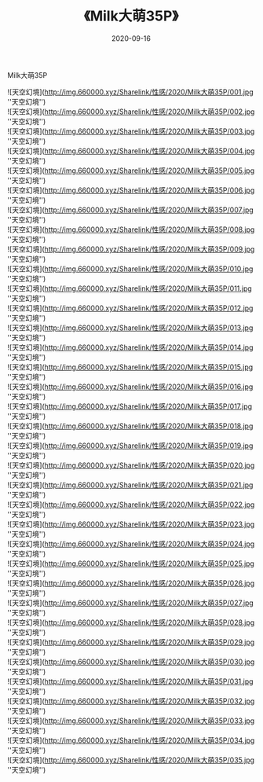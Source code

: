 ﻿---
layout: post
title:  《Milk大萌35P》
date:   2020-09-16
img: http://img.660000.xyz/Sharelink/性感/2020/Milk大萌35P/000.jpg
categories: [美女, 性感, 泳衣]
---

Milk大萌35P



![天空幻境](http://img.660000.xyz/Sharelink/性感/2020/Milk大萌35P/001.jpg ''天空幻境'') <br>
![天空幻境](http://img.660000.xyz/Sharelink/性感/2020/Milk大萌35P/002.jpg ''天空幻境'') <br>
![天空幻境](http://img.660000.xyz/Sharelink/性感/2020/Milk大萌35P/003.jpg ''天空幻境'') <br>
![天空幻境](http://img.660000.xyz/Sharelink/性感/2020/Milk大萌35P/004.jpg ''天空幻境'') <br>
![天空幻境](http://img.660000.xyz/Sharelink/性感/2020/Milk大萌35P/005.jpg ''天空幻境'') <br>
![天空幻境](http://img.660000.xyz/Sharelink/性感/2020/Milk大萌35P/006.jpg ''天空幻境'') <br>
![天空幻境](http://img.660000.xyz/Sharelink/性感/2020/Milk大萌35P/007.jpg ''天空幻境'') <br>
![天空幻境](http://img.660000.xyz/Sharelink/性感/2020/Milk大萌35P/008.jpg ''天空幻境'') <br>
![天空幻境](http://img.660000.xyz/Sharelink/性感/2020/Milk大萌35P/009.jpg ''天空幻境'') <br>
![天空幻境](http://img.660000.xyz/Sharelink/性感/2020/Milk大萌35P/010.jpg ''天空幻境'') <br>
![天空幻境](http://img.660000.xyz/Sharelink/性感/2020/Milk大萌35P/011.jpg ''天空幻境'') <br>
![天空幻境](http://img.660000.xyz/Sharelink/性感/2020/Milk大萌35P/012.jpg ''天空幻境'') <br>
![天空幻境](http://img.660000.xyz/Sharelink/性感/2020/Milk大萌35P/013.jpg ''天空幻境'') <br>
![天空幻境](http://img.660000.xyz/Sharelink/性感/2020/Milk大萌35P/014.jpg ''天空幻境'') <br>
![天空幻境](http://img.660000.xyz/Sharelink/性感/2020/Milk大萌35P/015.jpg ''天空幻境'') <br>
![天空幻境](http://img.660000.xyz/Sharelink/性感/2020/Milk大萌35P/016.jpg ''天空幻境'') <br>
![天空幻境](http://img.660000.xyz/Sharelink/性感/2020/Milk大萌35P/017.jpg ''天空幻境'') <br>
![天空幻境](http://img.660000.xyz/Sharelink/性感/2020/Milk大萌35P/018.jpg ''天空幻境'') <br>
![天空幻境](http://img.660000.xyz/Sharelink/性感/2020/Milk大萌35P/019.jpg ''天空幻境'') <br>
![天空幻境](http://img.660000.xyz/Sharelink/性感/2020/Milk大萌35P/020.jpg ''天空幻境'') <br>
![天空幻境](http://img.660000.xyz/Sharelink/性感/2020/Milk大萌35P/021.jpg ''天空幻境'') <br>
![天空幻境](http://img.660000.xyz/Sharelink/性感/2020/Milk大萌35P/022.jpg ''天空幻境'') <br>
![天空幻境](http://img.660000.xyz/Sharelink/性感/2020/Milk大萌35P/023.jpg ''天空幻境'') <br>
![天空幻境](http://img.660000.xyz/Sharelink/性感/2020/Milk大萌35P/024.jpg ''天空幻境'') <br>
![天空幻境](http://img.660000.xyz/Sharelink/性感/2020/Milk大萌35P/025.jpg ''天空幻境'') <br>
![天空幻境](http://img.660000.xyz/Sharelink/性感/2020/Milk大萌35P/026.jpg ''天空幻境'') <br>
![天空幻境](http://img.660000.xyz/Sharelink/性感/2020/Milk大萌35P/027.jpg ''天空幻境'') <br>
![天空幻境](http://img.660000.xyz/Sharelink/性感/2020/Milk大萌35P/028.jpg ''天空幻境'') <br>
![天空幻境](http://img.660000.xyz/Sharelink/性感/2020/Milk大萌35P/029.jpg ''天空幻境'') <br>
![天空幻境](http://img.660000.xyz/Sharelink/性感/2020/Milk大萌35P/030.jpg ''天空幻境'') <br>
![天空幻境](http://img.660000.xyz/Sharelink/性感/2020/Milk大萌35P/031.jpg ''天空幻境'') <br>
![天空幻境](http://img.660000.xyz/Sharelink/性感/2020/Milk大萌35P/032.jpg ''天空幻境'') <br>
![天空幻境](http://img.660000.xyz/Sharelink/性感/2020/Milk大萌35P/033.jpg ''天空幻境'') <br>
![天空幻境](http://img.660000.xyz/Sharelink/性感/2020/Milk大萌35P/034.jpg ''天空幻境'') <br>
![天空幻境](http://img.660000.xyz/Sharelink/性感/2020/Milk大萌35P/035.jpg ''天空幻境'') <br>